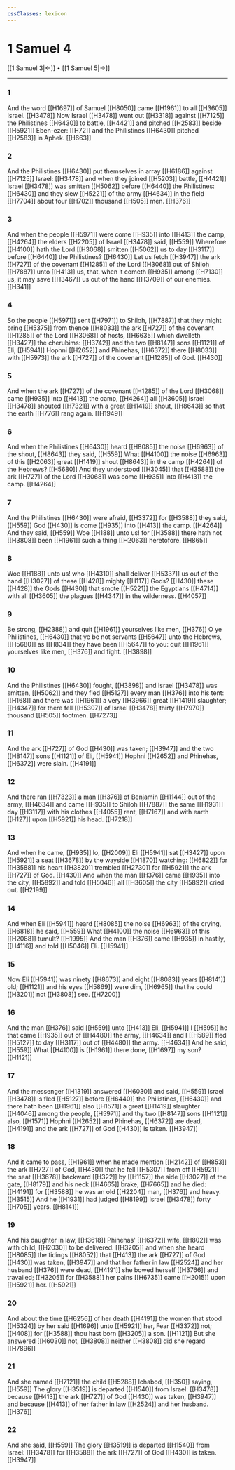 ```yaml
---
cssClasses: lexicon
---
```

# 1 Samuel 4

[[1 Samuel 3|←]] • [[1 Samuel 5|→]]

---

### 1
And the word [[H1697]] of Samuel [[H8050]] came [[H1961]] to all [[H3605]] Israel. [[H3478]] Now Israel [[H3478]] went out [[H3318]] against [[H7125]] the Philistines [[H6430]] to battle, [[H4421]] and pitched [[H2583]] beside [[H5921]] Eben-ezer: [[H72]] and the Philistines [[H6430]] pitched [[H2583]] in Aphek. [[H663]]

### 2
And the Philistines [[H6430]] put themselves in array [[H6186]] against [[H7125]] Israel: [[H3478]] and when they joined [[H5203]] battle, [[H4421]] Israel [[H3478]] was smitten [[H5062]] before [[H6440]] the Philistines: [[H6430]] and they slew [[H5221]] of the army [[H4634]] in the field [[H7704]] about four [[H702]] thousand [[H505]] men. [[H376]]

### 3
And when the people [[H5971]] were come [[H935]] into [[H413]] the camp, [[H4264]] the elders [[H2205]] of Israel [[H3478]] said, [[H559]] Wherefore [[H4100]] hath the Lord [[H3068]] smitten [[H5062]] us to day [[H3117]] before [[H6440]] the Philistines? [[H6430]] Let us fetch [[H3947]] the ark [[H727]] of the covenant [[H1285]] of the Lord [[H3068]] out of Shiloh [[H7887]] unto [[H413]] us, that, when it cometh [[H935]] among [[H7130]] us, it may save [[H3467]] us out of the hand [[H3709]] of our enemies. [[H341]]

### 4
So the people [[H5971]] sent [[H7971]] to Shiloh, [[H7887]] that they might bring [[H5375]] from thence [[H8033]] the ark [[H727]] of the covenant [[H1285]] of the Lord [[H3068]] of hosts, [[H6635]] which dwelleth [[H3427]] the cherubims: [[H3742]] and the two [[H8147]] sons [[H1121]] of Eli, [[H5941]] Hophni [[H2652]] and Phinehas, [[H6372]] there [[H8033]] with [[H5973]] the ark [[H727]] of the covenant [[H1285]] of God. [[H430]]

### 5
And when the ark [[H727]] of the covenant [[H1285]] of the Lord [[H3068]] came [[H935]] into [[H413]] the camp, [[H4264]] all [[H3605]] Israel [[H3478]] shouted [[H7321]] with a great [[H1419]] shout, [[H8643]] so that the earth [[H776]] rang again. [[H1949]]

### 6
And when the Philistines [[H6430]] heard [[H8085]] the noise [[H6963]] of the shout, [[H8643]] they said, [[H559]] What [[H4100]] the noise [[H6963]] of this [[H2063]] great [[H1419]] shout [[H8643]] in the camp [[H4264]] of the Hebrews? [[H5680]] And they understood [[H3045]] that [[H3588]] the ark [[H727]] of the Lord [[H3068]] was come [[H935]] into [[H413]] the camp. [[H4264]]

### 7
And the Philistines [[H6430]] were afraid, [[H3372]] for [[H3588]] they said, [[H559]] God [[H430]] is come [[H935]] into [[H413]] the camp. [[H4264]] And they said, [[H559]] Woe [[H188]] unto us! for [[H3588]] there hath not [[H3808]] been [[H1961]] such a thing [[H2063]] heretofore. [[H865]]

### 8
Woe [[H188]] unto us! who [[H4310]] shall deliver [[H5337]] us out of the hand [[H3027]] of these [[H428]] mighty [[H117]] Gods? [[H430]] these [[H428]] the Gods [[H430]] that smote [[H5221]] the Egyptians [[H4714]] with all [[H3605]] the plagues [[H4347]] in the wilderness. [[H4057]]

### 9
Be strong, [[H2388]] and quit [[H1961]] yourselves like men, [[H376]] O ye Philistines, [[H6430]] that ye be not servants [[H5647]] unto the Hebrews, [[H5680]] as [[H834]] they have been [[H5647]] to you: quit [[H1961]] yourselves like men, [[H376]] and fight. [[H3898]]

### 10
And the Philistines [[H6430]] fought, [[H3898]] and Israel [[H3478]] was smitten, [[H5062]] and they fled [[H5127]] every man [[H376]] into his tent: [[H168]] and there was [[H1961]] a very [[H3966]] great [[H1419]] slaughter; [[H4347]] for there fell [[H5307]] of Israel [[H3478]] thirty [[H7970]] thousand [[H505]] footmen. [[H7273]]

### 11
And the ark [[H727]] of God [[H430]] was taken; [[H3947]] and the two [[H8147]] sons [[H1121]] of Eli, [[H5941]] Hophni [[H2652]] and Phinehas, [[H6372]] were slain. [[H4191]]

### 12
And there ran [[H7323]] a man [[H376]] of Benjamin [[H1144]] out of the army, [[H4634]] and came [[H935]] to Shiloh [[H7887]] the same [[H1931]] day [[H3117]] with his clothes [[H4055]] rent, [[H7167]] and with earth [[H127]] upon [[H5921]] his head. [[H7218]]

### 13
And when he came, [[H935]] lo, [[H2009]] Eli [[H5941]] sat [[H3427]] upon [[H5921]] a seat [[H3678]] by the wayside [[H1870]] watching: [[H6822]] for [[H3588]] his heart [[H3820]] trembled [[H2730]] for [[H5921]] the ark [[H727]] of God. [[H430]] And when the man [[H376]] came [[H935]] into the city, [[H5892]] and told [[H5046]] all [[H3605]] the city [[H5892]] cried out. [[H2199]]

### 14
And when Eli [[H5941]] heard [[H8085]] the noise [[H6963]] of the crying, [[H6818]] he said, [[H559]] What [[H4100]] the noise [[H6963]] of this [[H2088]] tumult? [[H1995]] And the man [[H376]] came [[H935]] in hastily, [[H4116]] and told [[H5046]] Eli. [[H5941]]

### 15
Now Eli [[H5941]] was ninety [[H8673]] and eight [[H8083]] years [[H8141]] old; [[H1121]] and his eyes [[H5869]] were dim, [[H6965]] that he could [[H3201]] not [[H3808]] see. [[H7200]]

### 16
And the man [[H376]] said [[H559]] unto [[H413]] Eli, [[H5941]] I [[H595]] he that came [[H935]] out of [[H4480]] the army, [[H4634]] and I [[H589]] fled [[H5127]] to day [[H3117]] out of [[H4480]] the army. [[H4634]] And he said, [[H559]] What [[H4100]] is [[H1961]] there done, [[H1697]] my son? [[H1121]]

### 17
And the messenger [[H1319]] answered [[H6030]] and said, [[H559]] Israel [[H3478]] is fled [[H5127]] before [[H6440]] the Philistines, [[H6430]] and there hath been [[H1961]] also [[H1571]] a great [[H1419]] slaughter [[H4046]] among the people, [[H5971]] and thy two [[H8147]] sons [[H1121]] also, [[H1571]] Hophni [[H2652]] and Phinehas, [[H6372]] are dead, [[H4191]] and the ark [[H727]] of God [[H430]] is taken. [[H3947]]

### 18
And it came to pass, [[H1961]] when he made mention [[H2142]]  of [[H853]] the ark [[H727]] of God, [[H430]] that he fell [[H5307]] from off [[H5921]] the seat [[H3678]] backward [[H322]] by [[H1157]] the side [[H3027]] of the gate, [[H8179]] and his neck [[H4665]] brake, [[H7665]] and he died: [[H4191]] for [[H3588]] he was an old [[H2204]] man, [[H376]] and heavy. [[H3515]] And he [[H1931]] had judged [[H8199]] Israel [[H3478]] forty [[H705]] years. [[H8141]]

### 19
And his daughter in law, [[H3618]] Phinehas' [[H6372]] wife, [[H802]] was with child, [[H2030]] to be delivered: [[H3205]] and when she heard [[H8085]] the tidings [[H8052]] that [[H413]] the ark [[H727]] of God [[H430]] was taken, [[H3947]] and that her father in law [[H2524]] and her husband [[H376]] were dead, [[H4191]] she bowed herself [[H3766]] and travailed; [[H3205]] for [[H3588]] her pains [[H6735]] came [[H2015]] upon [[H5921]] her. [[H5921]]

### 20
And about the time [[H6256]] of her death [[H4191]] the women that stood [[H5324]] by her said [[H1696]] unto [[H5921]] her, Fear [[H3372]] not; [[H408]] for [[H3588]] thou hast born [[H3205]] a son. [[H1121]] But she answered [[H6030]] not, [[H3808]] neither [[H3808]] did she regard [[H7896]]

### 21
And she named [[H7121]] the child [[H5288]] Ichabod, [[H350]] saying, [[H559]] The glory [[H3519]] is departed [[H1540]] from Israel: [[H3478]] because [[H413]] the ark [[H727]] of God [[H430]] was taken, [[H3947]] and because [[H413]] of her father in law [[H2524]] and her husband. [[H376]]

### 22
And she said, [[H559]] The glory [[H3519]] is departed [[H1540]] from Israel: [[H3478]] for [[H3588]] the ark [[H727]] of God [[H430]] is taken. [[H3947]]